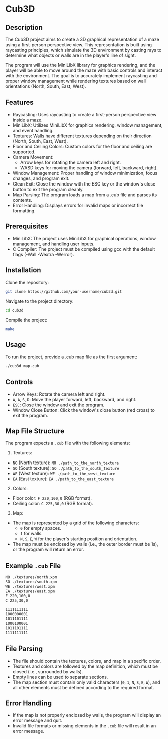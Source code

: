# Cub3D

## Description
The Cub3D project aims to create a 3D graphical representation of a maze using a first-person perspective view. This representation is built using raycasting principles, which simulate the 3D environment by casting rays to determine what objects or walls are in the player's line of sight.

The program will use the MiniLibX library for graphics rendering, and the player will be able to move around the maze with basic controls and interact with the environment. The goal is to accurately implement raycasting and proper window management while rendering textures based on wall orientations (North, South, East, West).

## Features
- Raycasting: Uses raycasting to create a first-person perspective view inside a maze.
- MiniLibX: Utilizes MiniLibX for graphics rendering, window management, and event handling.
- Textures: Walls have different textures depending on their direction (North, South, East, West).
- Floor and Ceiling Colors: Custom colors for the floor and ceiling are supported.
- Camera Movement:
  - Arrow keys for rotating the camera left and right.
  - WASD keys for moving the camera (forward, left, backward, right).
- Window Management: Proper handling of window minimization, focus changes, and program exit.
- Clean Exit: Close the window with the ESC key or the window's close button to exit the program cleanly.
- Map Parsing: The program loads a map from a .cub file and parses its contents.
- Error Handling: Displays errors for invalid maps or incorrect file formatting.

## Prerequisites
- MiniLibX: The project uses MiniLibX for graphical operations, window management, and handling user inputs.
- C Compiler: The project must be compiled using gcc with the default flags (-Wall -Wextra -Werror).

## Installation
Clone the repository:
```bash
git clone https://github.com/your-username/cub3d.git
```
Navigate to the project directory:
```bash
cd cub3d
```
Compile the project:
```bash
make
```

## Usage
To run the project, provide a .cub map file as the first argument:

```bash
./cub3d map.cub
```

## Controls
- Arrow Keys: Rotate the camera left and right.
- `W`, `A`, `S`, `D`: Move the player forward, left, backward, and right.
- `ESC`: Close the window and exit the program.
- Window Close Button: Click the window's close button (red cross) to exit the program.

## Map File Structure
The program expects a `.cub` file with the following elements:

1) Textures:

- `NO` (North texture): `NO ./path_to_the_north_texture`
- `SO` (South texture): `SO ./path_to_the_south_texture`
- `WE` (West texture): `WE ./path_to_the_west_texture`
- `EA` (East texture): `EA ./path_to_the_east_texture`

2) Colors:

- Floor color: `F 220,100,0` (RGB format).
- Ceiling color: `C 225,30,0` (RGB format).

3) Map:

- The map is represented by a grid of the following characters:
  - `0` for empty spaces.
  - `1` for walls.
  - `N`, `S`, `E`, `W` for the player's starting position and orientation.
- The map must be enclosed by walls (i.e., the outer border must be 1s), or the program will return an error.

## Example `.cub` File
```bash
NO ./textures/north.xpm
SO ./textures/south.xpm
WE ./textures/west.xpm
EA ./textures/east.xpm
F 220,100,0
C 225,30,0

1111111111
1000000001
1011101111
1000100001
1011101111
1111111111
```

## File Parsing
- The file should contain the textures, colors, and map in a specific order.
- Textures and colors are followed by the map definition, which must be closed (i.e., surrounded by walls).
- Empty lines can be used to separate sections.
- The map section must contain only valid characters (`0`, `1`, `N`, `S`, `E`, `W`), and all other elements must be defined according to the required format.

## Error Handling
- If the map is not properly enclosed by walls, the program will display an error message and quit.
- Invalid file formats or missing elements in the `.cub` file will result in an error message.
